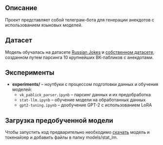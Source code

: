 ## Описание
Проект представляет собой телеграм-бота для генерации анекдотов с использованием языковых моделей.

## Датасет
 Модель обучалась на датасете [Russian Jokes](https://www.kaggle.com/datasets/konstantinalbul/russian-jokes) и [собственном датасете](https://www.kaggle.com/datasets/maximovayana/vk-russian-joks), созданном путем парсинга 10 крупнейших ВК-пабликов с анекдотами.

 ## Эксперименты
- **experiments/** – ноутбуки с процессом подготовки данных и обучения моделей:
  - `vk_pablick_parser.ipynb` – парсинг данных и их предобработка  
  - `stat-llm.ipynb` – обучение модели на обработанных данных  
  - `gpt2-tuning.ipynb` – дообучение GPT-2 с использованием LoRA
    
## Загрузка предобученной модели
Чтобы запустить код предварительно необходимо [скачать](https://drive.google.com/drive/folders/120zUulvm85g1vudkQzn_f1z-x14_JVZ9?usp=sharing) модель и токенайзер и добавить файлы в папку models/stat_lm.
